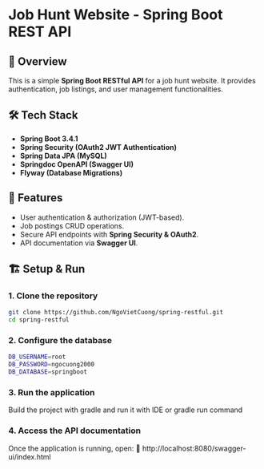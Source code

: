 # Job Hunt Website - Spring Boot REST API

## 📌 Overview
This is a simple **Spring Boot RESTful API** for a job hunt website. It provides authentication, job listings, and user management functionalities.

## 🛠️ Tech Stack
- **Spring Boot 3.4.1**
- **Spring Security (OAuth2 JWT Authentication)**
- **Spring Data JPA (MySQL)**
- **Springdoc OpenAPI (Swagger UI)**
- **Flyway (Database Migrations)**

## 🚀 Features
- User authentication & authorization (JWT-based).
- Job postings CRUD operations.
- Secure API endpoints with **Spring Security & OAuth2**.
- API documentation via **Swagger UI**.

## 🏗️ Setup & Run
### **1. Clone the repository**
```sh
git clone https://github.com/NgoVietCuong/spring-restful.git
cd spring-restful
```

### **2. Configure the database**
```sh
DB_USERNAME=root
DB_PASSWORD=ngocuong2000
DB_DATABASE=springboot
```
### **3. Run the application**
Build the project with gradle and run it with IDE or gradle run command

### **4. Access the API documentation**
Once the application is running, open:
🔗 http://localhost:8080/swagger-ui/index.html
